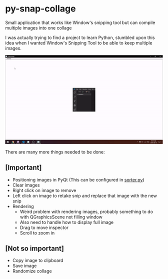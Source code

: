 # py-snap-collage
Small application that works like Window's snipping tool but can compile multiple images into one collage

I was actually trying to find a project to learn Python, stumbled upon this idea when I wanted Window's Snipping Tool to be able to keep multiple images.

![](showcases/1.gif)

There are many more things needed to be done:
## [Important]
* Positioning images in PyQt (This can be configured in [sorter.py](sorter.py))
* Clear images
* Right click on image to remove
* Left click on image to retake snip and replace that image with the new snip
* Rendering
  * Weird problem with rendering images, probably something to do with QGraphicsScene not filling window
  * Also need to handle how to display full image
  * Drag to move inspector
  * Scroll to zoom in

## [Not so important]
* Copy image to clipboard
* Save image
* Randomize collage
